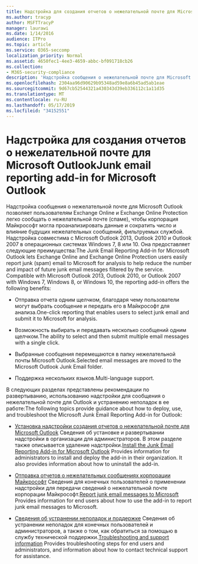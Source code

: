 ```yaml
---
title: Надстройка для создания отчетов о нежелательной почте для Microsoft Outlook
ms.author: tracyp
author: MSFTTracyP
manager: laurawi
ms.date: 1/14/2016
audience: ITPro
ms.topic: article
ms.service: O365-seccomp
localization_priority: Normal
ms.assetid: 4650fec1-4ee3-4659-abbc-bf091718cb26
ms.collection:
- M365-security-compliance
description: 'Надстройка сообщения о нежелательной почте для Microsoft Outlook позволяет пользователям Exchange Online и Exchange Online Protection легко сообщать о нежелательной почте (спаме), чтобы корпорация Майкрософт могла проанализировать данные и сократить число и влияние будущих нежелательных сообщений, фильтруемых службой. Надстройка совместима с Microsoft Outlook 2013, Outlook 2010 и Outlook 2007 в операционных системах Windows 7, 8 или 10. Она предоставляет следующие преимущества:'
ms.openlocfilehash: 2304aa96d90629b95348ad59e8a6b45ad5ab1eae
ms.sourcegitcommit: 9d67cb52544321a430343d39eb336112c1a11d35
ms.translationtype: MT
ms.contentlocale: ru-RU
ms.lasthandoff: 05/17/2019
ms.locfileid: "34152551"
---
```

# <a name="junk-email-reporting-add-in-for-microsoft-outlook"></a><span data-ttu-id="4d7f4-104">Надстройка для создания отчетов о нежелательной почте для Microsoft Outlook</span><span class="sxs-lookup"><span data-stu-id="4d7f4-104">Junk email reporting add-in for Microsoft Outlook</span></span>

<span data-ttu-id="4d7f4-p102">Надстройка сообщения о нежелательной почте для Microsoft Outlook позволяет пользователям Exchange Online и Exchange Online Protection легко сообщать о нежелательной почте (спаме), чтобы корпорация Майкрософт могла проанализировать данные и сократить число и влияние будущих нежелательных сообщений, фильтруемых службой. Надстройка совместима с Microsoft Outlook 2013, Outlook 2010 и Outlook 2007 в операционных системах Windows 7, 8 или 10. Она предоставляет следующие преимущества:</span><span class="sxs-lookup"><span data-stu-id="4d7f4-p102">The Junk Email Reporting Add-in for Microsoft Outlook lets Exchange Online and Exchange Online Protection users easily report junk (spam) email to Microsoft for analysis to help reduce the number and impact of future junk email messages filtered by the service. Compatible with Microsoft Outlook 2013, Outlook 2010, or Outlook 2007 with Windows 7, Windows 8, or Windows 10, the reporting add-in offers the following benefits:</span></span>
  
- <span data-ttu-id="4d7f4-107">Отправка отчета одним щелчком, благодаря чему пользователи могут выбрать сообщение и передать его в Майкрософт для анализа.</span><span class="sxs-lookup"><span data-stu-id="4d7f4-107">One-click reporting that enables users to select junk email and submit it to Microsoft for analysis.</span></span>
    
- <span data-ttu-id="4d7f4-108">Возможность выбирать и передавать несколько сообщений одним щелчком.</span><span class="sxs-lookup"><span data-stu-id="4d7f4-108">The ability to select and then submit multiple email messages with a single click.</span></span>
    
- <span data-ttu-id="4d7f4-109">Выбранные сообщения перемещаются в папку нежелательной почты Microsoft Outlook.</span><span class="sxs-lookup"><span data-stu-id="4d7f4-109">Selected email messages are moved to the Microsoft Outlook Junk Email folder.</span></span>
    
- <span data-ttu-id="4d7f4-110">Поддержка нескольких языков.</span><span class="sxs-lookup"><span data-stu-id="4d7f4-110">Multi-language support.</span></span>
    
<span data-ttu-id="4d7f4-111">В следующих разделах представлены рекомендации по развертыванию, использованию надстройки для сообщения о нежелательной почте для Outlook и устранению неполадок в ее работе:</span><span class="sxs-lookup"><span data-stu-id="4d7f4-111">The following topics provide guidance about how to deploy, use, and troubleshoot the Microsoft Junk Email Reporting Add-in for Outlook:</span></span>
  
- <span data-ttu-id="4d7f4-p103">[Установка надстройки создания отчетов о нежелательной почте для Microsoft Outlook](install-the-junk-email-reporting-add-in-for-microsoft-outlook.md) Сведения об установке и развертывании надстройки в организации для администраторов. В этом разделе также описывается удаление надстройки.</span><span class="sxs-lookup"><span data-stu-id="4d7f4-p103">[Install the Junk Email Reporting Add-in for Microsoft Outlook](install-the-junk-email-reporting-add-in-for-microsoft-outlook.md) Provides information for administrators to install and deploy the add-in in their organization. It also provides information about how to uninstall the add-in.</span></span> 
    
- <span data-ttu-id="4d7f4-114">[Отправка отчетов о нежелательных сообщениях корпорации Майкрософт](report-junk-email-messages-to-microsoft.md) Сведения для конечных пользователей о применении надстройки для передачи сведений о нежелательной почте корпорации Майкрософт.</span><span class="sxs-lookup"><span data-stu-id="4d7f4-114">[Report junk email messages to Microsoft](report-junk-email-messages-to-microsoft.md) Provides information for end users about how to use the add-in to report junk email messages to Microsoft.</span></span> 
    
- <span data-ttu-id="4d7f4-115">[Сведения об устранении неполадок и поддержке](troubleshooting-and-support-information.md) Сведения об устранении неполадок для конечных пользователей и администраторов, а также о том, как обратиться за помощью в службу технической поддержки.</span><span class="sxs-lookup"><span data-stu-id="4d7f4-115">[Troubleshooting and support information](troubleshooting-and-support-information.md) Provides troubleshooting steps for end users and administrators, and information about how to contact technical support for assistance.</span></span> 
    

